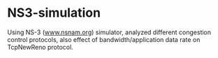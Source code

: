 # NS3-simulation

Using NS-3 (www.nsnam.org) simulator, analyzed different congestion control protocols, also effect of bandwidth/application data rate on TcpNewReno protocol.
